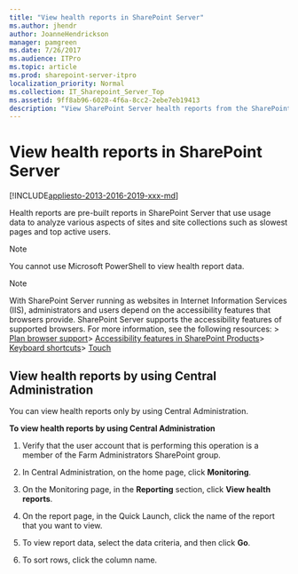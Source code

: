 ```yaml
---
title: "View health reports in SharePoint Server"
ms.author: jhendr
author: JoanneHendrickson
manager: pamgreen
ms.date: 7/26/2017
ms.audience: ITPro
ms.topic: article
ms.prod: sharepoint-server-itpro
localization_priority: Normal
ms.collection: IT_Sharepoint_Server_Top
ms.assetid: 9ff8ab96-6028-4f6a-8cc2-2ebe7eb19413
description: "View SharePoint Server health reports from the SharePoint Central Administration website."
---
```


# View health reports in SharePoint Server

[!INCLUDE[appliesto-2013-2016-2019-xxx-md](../includes/appliesto-2013-2016-2019-xxx-md.md)] 
  
Health reports are pre-built reports in SharePoint Server that use usage data to analyze various aspects of sites and site collections such as slowest pages and top active users.
  
> [!NOTE]
> You cannot use Microsoft PowerShell to view health report data. 
  
> [!NOTE]
>  With SharePoint Server running as websites in Internet Information Services (IIS), administrators and users depend on the accessibility features that browsers provide. SharePoint Server supports the accessibility features of supported browsers. For more information, see the following resources: > [Plan browser support](https://go.microsoft.com/fwlink/p/?LinkId=246502)> [Accessibility features in SharePoint Products](https://go.microsoft.com/fwlink/p/?LinkId=246501)> [Keyboard shortcuts](https://go.microsoft.com/fwlink/p/?LinkID=246504)> [Touch](https://go.microsoft.com/fwlink/p/?LinkId=246506)
  
## View health reports by using Central Administration
<a name="section1"> </a>

You can view health reports only by using Central Administration.
  
 **To view health reports by using Central Administration**
  
1. Verify that the user account that is performing this operation is a member of the Farm Administrators SharePoint group.
    
2. In Central Administration, on the home page, click **Monitoring**.
    
3. On the Monitoring page, in the **Reporting** section, click **View health reports**.
    
4. On the report page, in the Quick Launch, click the name of the report that you want to view. 
    
5. To view report data, select the data criteria, and then click **Go**.
    
6. To sort rows, click the column name.
    

